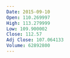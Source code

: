 ```yaml
---
Date: 2015-09-10
Open: 110.269997
High: 113.279999
Low: 109.900002
Close: 112.57
Adj Close: 107.064133
Volume: 62892800
---
```

